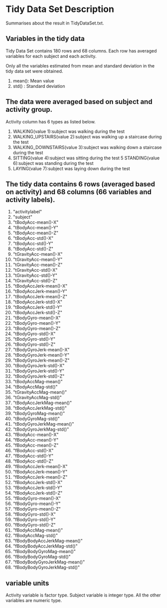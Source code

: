 # Tidy Data Set Description
  Summarises about the result in TidyDataSet.txt.
  
## Variables in the tidy data
Tidy Data Set contains 180 rows and 68 columns. Each row has averaged variables for each subject and each activity.

Only all the variables estimated from mean and standard deviation in the tidy data set were obtained.

1. mean(): Mean value
2. std() : Standard deviation

## The data were averaged based on subject and activity group.
Activity column has 6 types as listed below.

1. WALKING(value 1):subject was walking during the test
2. WALKING_UPSTAIRS(value 2):subject was walking up a staircase during the test
3. WALKING_DOWNSTAIRS(value 3):subject was walking down a staircase during the test
4. SITTING(value 4):subject was sitting during the test
5  STANDING(value 6):subject was standing during the test
6. LAYING(value 7):subject was laying down during the test

## The tidy data contains 6 rows (averaged based on activity) and 68 columns (66 variables and activity labels).
 1. "activitylabel"
 2. "subject"
 3. "tBodyAcc-mean()-X"
 4. "tBodyAcc-mean()-Y"
 5. "tBodyAcc-mean()-Z"
 6. "tBodyAcc-std()-X"
 7. "tBodyAcc-std()-Y"
 8. "tBodyAcc-std()-Z"
 9. "tGravityAcc-mean()-X"
10. "tGravityAcc-mean()-Y"
11. "tGravityAcc-mean()-Z"
12. "tGravityAcc-std()-X"
13. "tGravityAcc-std()-Y"
14. "tGravityAcc-std()-Z"
15. "tBodyAccJerk-mean()-X"
16. "tBodyAccJerk-mean()-Y"
17. "tBodyAccJerk-mean()-Z"
18. "tBodyAccJerk-std()-X"
19. "tBodyAccJerk-std()-Y"
20. "tBodyAccJerk-std()-Z"
21. "tBodyGyro-mean()-X"
22. "tBodyGyro-mean()-Y"
23. "tBodyGyro-mean()-Z"
24. "tBodyGyro-std()-X"
25. "tBodyGyro-std()-Y"
26. "tBodyGyro-std()-Z"
27. "tBodyGyroJerk-mean()-X"
28. "tBodyGyroJerk-mean()-Y"
29. "tBodyGyroJerk-mean()-Z"
30. "tBodyGyroJerk-std()-X"
31. "tBodyGyroJerk-std()-Y"
32. "tBodyGyroJerk-std()-Z"
33. "tBodyAccMag-mean()"
34. "tBodyAccMag-std()"
35. "tGravityAccMag-mean()"
36. "tGravityAccMag-std()"
37. "tBodyAccJerkMag-mean()"
38. "tBodyAccJerkMag-std()"
39. "tBodyGyroMag-mean()"
40. "tBodyGyroMag-std()"
41. "tBodyGyroJerkMag-mean()"
42. "tBodyGyroJerkMag-std()"
43. "fBodyAcc-mean()-X"
44. "fBodyAcc-mean()-Y"
45. "fBodyAcc-mean()-Z"
46. "fBodyAcc-std()-X"
47. "fBodyAcc-std()-Y"
48. "fBodyAcc-std()-Z"
49. "fBodyAccJerk-mean()-X"
50. "fBodyAccJerk-mean()-Y"
51. "fBodyAccJerk-mean()-Z"
52. "fBodyAccJerk-std()-X"
53. "fBodyAccJerk-std()-Y"
54. "fBodyAccJerk-std()-Z"
55. "fBodyGyro-mean()-X"
56. "fBodyGyro-mean()-Y"
57. "fBodyGyro-mean()-Z"
58. "fBodyGyro-std()-X"
59. "fBodyGyro-std()-Y"
60. "fBodyGyro-std()-Z"
61. "fBodyAccMag-mean()"
62. "fBodyAccMag-std()"
63. "fBodyBodyAccJerkMag-mean()"
64. "fBodyBodyAccJerkMag-std()"
65. "fBodyBodyGyroMag-mean()"
66. "fBodyBodyGyroMag-std()"
67. "fBodyBodyGyroJerkMag-mean()"
68. "fBodyBodyGyroJerkMag-std()"
## variable units
Activity variable is factor type. Subject variable is integer type. All the other variables are numeric type.
 
